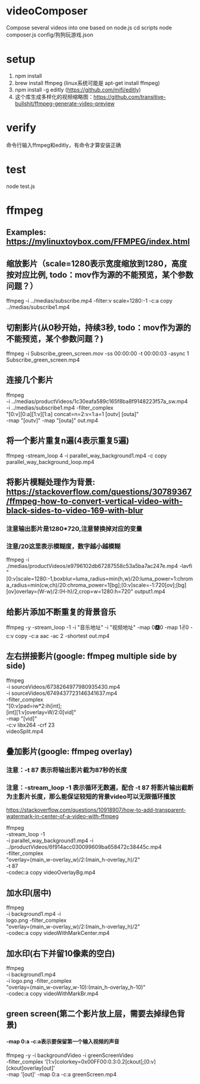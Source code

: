 # videoComposer
Compose several videos into one based on node.js
cd  scripts
node composer.js config/狗狗玩游戏.json

# setup
1. npm install
2. brew install ffmpeg (linux系统可能是 apt-get install ffmpeg)
3. npm install -g editly (https://github.com/mifi/editly)
4. 这个库生成多样化的视频缩略图：https://github.com/transitive-bullshit/ffmpeg-generate-video-preview

# verify
命令行输入ffmpeg和editly，有命令才算安装正确

# test 
node test.js

# ffmpeg

## Examples: https://mylinuxtoybox.com/FFMPEG/index.html

## 缩放影片（scale=1280表示宽度缩放到1280，高度按对应比例, todo：mov作为源的不能预览，某个参数问题？）
   ffmpeg -i ../medias/subscribe.mp4 -filter:v scale=1280:-1 -c:a copy ../medias/subscribe1.mp4

## 切割影片(从0秒开始，持续3秒, todo：mov作为源的不能预览，某个参数问题？)
   ffmpeg -i Subscribe_green_screen.mov -ss 00:00:00 -t 00:00:03 -async 1 Subscribe_green_screen.mp4

## 连接几个影片

ffmpeg \
-i ../medias/productVideos/1c30eafa589c165f8ba8f9148223f57a_sw.mp4 \
-i ../medias/subscribe1.mp4 -filter_complex \
"[0:v][0:a][1:v][1:a] concat=n=2:v=1:a=1 [outv] [outa]" \
-map "[outv]" -map "[outa]" out.mp4

## 将一个影片重复n遍(4表示重复5遍)
   ffmpeg -stream_loop 4 -i parallel_way_background1.mp4 -c copy parallel_way_background_loop.mp4

## 将影片模糊处理作为背景: https://stackoverflow.com/questions/30789367/ffmpeg-how-to-convert-vertical-video-with-black-sides-to-video-169-with-blur

### 注意输出影片是1280*720,注意替换掉对应的变量
### 注意/20这里表示模糊度，数字越小越模糊

ffmpeg -i ./medias/productVideos/e9796102db67287558c53a5ba7ac247e.mp4 -lavfi "[0:v]scale=1280:-1,boxblur=luma_radius=min(h\,w)/20:luma_power=1:chroma_radius=min(cw\,ch)/20:chroma_power=1[bg];[0:v]scale=-1:720[ov];[bg][ov]overlay=(W-w)/2:(H-h)/2,crop=w=1280:h=720" output1.mp4

## 给影片添加不断重复的背景音乐
ffmpeg -y -stream_loop -1 -i "音乐地址" -i "视频地址" -map 0:a:0 -map 1:v:0 -c:v copy -c:a aac -ac 2 -shortest out.mp4

## 左右拼接影片(google: ffmpeg multiple side by side)

   ffmpeg \
  -i sourceVideos/6738264977980935430.mp4 \
  -i sourceVideos/6749437723146341637.mp4 \
 -filter_complex \
    "[0:v]pad=iw*2:ih[int]; \
     [int][1:v]overlay=W/2:0[vid]" \
-map "[vid]" \
-c:v libx264 -crf 23 \
videoSplit.mp4

## 叠加影片(google: ffmpeg overlay)  
### 注意：-t 87 表示将输出影片截为87秒的长度
### 注意：-stream_loop -1 表示循环无数遍，配合 -t 87 将影片输出截断为主影片长度，那么能保证较短的背景video可以无限循环播放

https://stackoverflow.com/questions/10918907/how-to-add-transparent-watermark-in-center-of-a-video-with-ffmpeg

ffmpeg \
-stream_loop -1 \
-i parallel_way_background1.mp4 -i \
../productVideos/6f914acc030099609ba658472c38445c.mp4 \
-filter_complex \
"overlay=(main_w-overlay_w)/2:(main_h-overlay_h)/2" \
-t 87 \
-codec:a copy videoOverlayBg.mp4

## 加水印(居中)
   
ffmpeg \
-i background1.mp4 -i \
logo.png -filter_complex \
"overlay=(main_w-overlay_w)/2:(main_h-overlay_h)/2" \
-codec:a copy videoWithMarkCenter.mp4

 ## 加水印(右下并留10像素的空白)
   
ffmpeg \
-i background1.mp4 \
-i logo.png -filter_complex \
"overlay=(main_w-overlay_w-10):(main_h-overlay_h-10)" \
-codec:a copy videoWithMarkBr.mp4

## green screen(第二个影片放上层，需要去掉绿色背景)
#### -map 0:a -c:a表示要保留第一个输入视频的声音

ffmpeg -y -i backgroundVideo -i greenScreenVideo \
-filter_complex '[1:v]colorkey=0x00FF00\:0.3\:0.2[ckout];[0:v][ckout]overlay[out]' \
-map '[out]' -map 0:a -c:a  greenScreen.mp4
